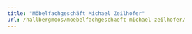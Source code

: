 ```yaml
---
title: "Möbelfachgeschäft Michael Zeilhofer"
url: /hallbergmoos/moebelfachgeschaeft-michael-zeilhofer/
---
```

